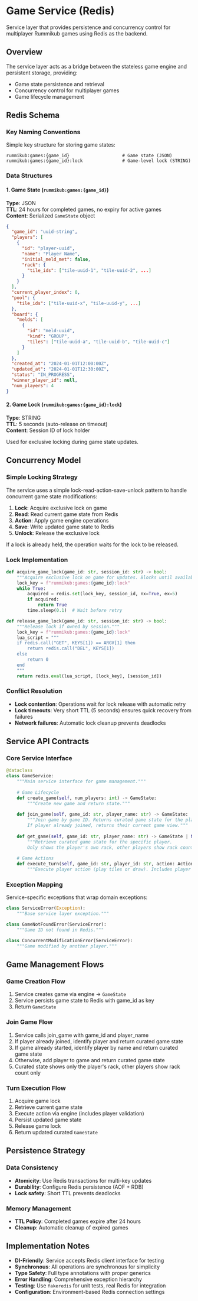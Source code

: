 # Game Service (Redis)

Service layer that provides persistence and concurrency control for multiplayer Rummikub games using Redis as the backend.

## Overview

The service layer acts as a bridge between the stateless game engine and persistent storage, providing:
- Game state persistence and retrieval
- Concurrency control for multiplayer games
- Game lifecycle management

## Redis Schema

### Key Naming Conventions

Simple key structure for storing game states:

```
rummikub:games:{game_id}                    # Game state (JSON)
rummikub:games:{game_id}:lock               # Game-level lock (STRING)
```

### Data Structures

#### 1. Game State (`rummikub:games:{game_id}`)
**Type**: JSON  
**TTL**: 24 hours for completed games, no expiry for active games  
**Content**: Serialized `GameState` object

```json
{
  "game_id": "uuid-string",
  "players": [
    {
      "id": "player-uuid",
      "name": "Player Name",
      "initial_meld_met": false,
      "rack": {
        "tile_ids": ["tile-uuid-1", "tile-uuid-2", ...]
      }
    }
  ],
  "current_player_index": 0,
  "pool": {
    "tile_ids": ["tile-uuid-x", "tile-uuid-y", ...]
  },
  "board": {
    "melds": [
      {
        "id": "meld-uuid",
        "kind": "GROUP",
        "tiles": ["tile-uuid-a", "tile-uuid-b", "tile-uuid-c"]
      }
    ]
  },
  "created_at": "2024-01-01T12:00:00Z",
  "updated_at": "2024-01-01T12:30:00Z",
  "status": "IN_PROGRESS",
  "winner_player_id": null,
  "num_players": 4
}
```

#### 2. Game Lock (`rummikub:games:{game_id}:lock`)
**Type**: STRING  
**TTL**: 5 seconds (auto-release on timeout)  
**Content**: Session ID of lock holder

Used for exclusive locking during game state updates.

## Concurrency Model

### Simple Locking Strategy

The service uses a simple lock-read-action-save-unlock pattern to handle concurrent game state modifications:

1. **Lock**: Acquire exclusive lock on game
2. **Read**: Read current game state from Redis
3. **Action**: Apply game engine operations
4. **Save**: Write updated game state to Redis
5. **Unlock**: Release the exclusive lock

If a lock is already held, the operation waits for the lock to be released.

### Lock Implementation

```python
def acquire_game_lock(game_id: str, session_id: str) -> bool:
    """Acquire exclusive lock on game for updates. Blocks until available."""
    lock_key = f"rummikub:games:{game_id}:lock"
    while True:
        acquired = redis.set(lock_key, session_id, nx=True, ex=5)
        if acquired:
            return True
        time.sleep(0.1)  # Wait before retry

def release_game_lock(game_id: str, session_id: str) -> bool:
    """Release lock if owned by session."""
    lock_key = f"rummikub:games:{game_id}:lock"
    lua_script = """
    if redis.call("GET", KEYS[1]) == ARGV[1] then
        return redis.call("DEL", KEYS[1])
    else
        return 0
    end
    """
    return redis.eval(lua_script, [lock_key], [session_id])
```

### Conflict Resolution

- **Lock contention**: Operations wait for lock release with automatic retry
- **Lock timeouts**: Very short TTL (5 seconds) ensures quick recovery from failures
- **Network failures**: Automatic lock cleanup prevents deadlocks

## Service API Contracts

### Core Service Interface

```python
@dataclass
class GameService:
    """Main service interface for game management."""
    
    # Game Lifecycle
    def create_game(self, num_players: int) -> GameState:
        """Create new game and return state."""
    
    def join_game(self, game_id: str, player_name: str) -> GameState:
        """Join game by game ID. Returns curated game state for the player.
        If player already joined, returns their current game view."""
    
    def get_game(self, game_id: str, player_name: str) -> GameState | None:
        """Retrieve curated game state for the specific player.
        Only shows the player's own rack, other players show rack count only."""
    
    # Game Actions
    def execute_turn(self, game_id: str, player_id: str, action: Action) -> GameState:
        """Execute player action (play tiles or draw). Includes player validation."""
```

### Exception Mapping

Service-specific exceptions that wrap domain exceptions:

```python
class ServiceError(Exception):
    """Base service layer exception."""

class GameNotFoundError(ServiceError):
    """Game ID not found in Redis."""

class ConcurrentModificationError(ServiceError):
    """Game modified by another player."""
```

## Game Management Flows

### Game Creation Flow

1. Service creates game via engine → `GameState`
2. Service persists game state to Redis with game_id as key
3. Return `GameState`

### Join Game Flow

1. Service calls join_game with game_id and player_name
2. If player already joined, identify player and return curated game state
3. If game already started, identify player by name and return curated game state
4. Otherwise, add player to game and return curated game state
5. Curated state shows only the player's rack, other players show rack count only

### Turn Execution Flow

1. Acquire game lock
2. Retrieve current game state
3. Execute action via engine (includes player validation)
4. Persist updated game state
5. Release game lock
6. Return updated curated `GameState`

## Persistence Strategy

### Data Consistency

- **Atomicity**: Use Redis transactions for multi-key updates
- **Durability**: Configure Redis persistence (AOF + RDB)
- **Lock safety**: Short TTL prevents deadlocks

### Memory Management

- **TTL Policy**: Completed games expire after 24 hours
- **Cleanup**: Automatic cleanup of expired games

## Implementation Notes

- **DI-Friendly**: Service accepts Redis client interface for testing
- **Synchronous**: All operations are synchronous for simplicity
- **Type Safety**: Full type annotations with proper generics
- **Error Handling**: Comprehensive exception hierarchy
- **Testing**: Use `fakeredis` for unit tests, real Redis for integration
- **Configuration**: Environment-based Redis connection settings
